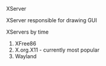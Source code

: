 XServer

XServer responsible for drawing GUI

XServers by time
1. XFree86
2. X.org.X11 - currently most popular
3. Wayland
